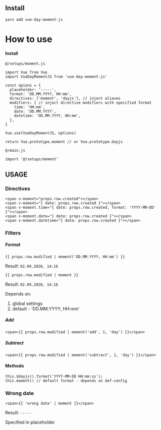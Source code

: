 ## Install
```
yarn add vue-day-moment-js
```

# How to use

#### Install

`@/setups/moment.js`

```
import Vue from Vue
import VueDayMomentJS from 'vue-day-moment-js'

const opions = {
  placeholder: '-----',
  format: 'DD.MM.YYYY, HH:mm',
  directives: ['moment', 'dayjs'], // inject aliases
  modifiers: { // inject directive modifiers with specified format
    time: 'HH:mm',
    date: 'DD.MM.YYYY', 
    datetime: 'DD.MM.YYYY, HH:mm',
  },
}

Vue.use(VueDayMomentJS, options) 

return Vue.prototype.moment // or Vue.prototype.dayjs
```

`@/main.js`
```
import '@/setups/moment'
```
## USAGE

### Directives

```
<span v-moment="props.row.created"></span>
<span v-moment="{ date: props.row.created }"></span>
<span v-moment.time="{ date: props.row.created, format: 'YYYY-MM-DD' }"></span>
<span v-moment.date="{ date: props.row.created }"></span>
<span v-moment.datetime="{ date: props.row.created }"></span>
```

### Filters

##### Format

```
{{ props.row.modified | moment('DD.MM.YYYY, HH:mm') }} 
```
Result: `02.09.2020, 14:16`
```
{{ props.row.modified | moment }}
```
Result: `02.09.2020, 14:16`

Depends on:
1) global settings
2) default - 'DD.MM.YYYY, HH:mm'

##### Add
```
<span>{{ props.row.modified | moment('add', 1, 'day') }}</span>
```
##### Subtract
```
<span>{{ props.row.modified | moment('subtract', 1, 'day') }}</span>
```

#### Methods
```
this.$dayjs().format('YYYY-MM-DD HH:mm:ss');
this.moment() // default format - depends on def-config
```
### Wrong date
```
<span>{{ 'wrong date' | moment }}</span>
```
Result: `-----`

Specified in placeholder

